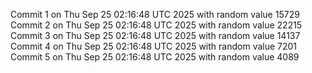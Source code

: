 Commit 1 on Thu Sep 25 02:16:48 UTC 2025 with random value 15729
Commit 2 on Thu Sep 25 02:16:48 UTC 2025 with random value 22215
Commit 3 on Thu Sep 25 02:16:48 UTC 2025 with random value 14137
Commit 4 on Thu Sep 25 02:16:48 UTC 2025 with random value 7201
Commit 5 on Thu Sep 25 02:16:48 UTC 2025 with random value 4089
